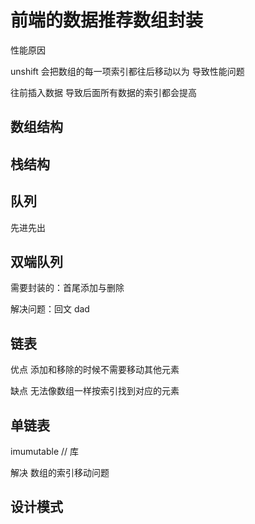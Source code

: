 <!--
 * @Author: dhj 17613071153@163.com
 * @Date: 2023-04-07 10:17:39
 * @LastEditors: dhj 17613071153@163.com
 * @LastEditTime: 2023-04-07 19:58:36
 * @FilePath: \最近的项目\实验项目\docs\Froend\数据结构.md
 * @Description: 这是默认设置,请设置`customMade`, 打开koroFileHeader查看配置 进行设置: https://github.com/OBKoro1/koro1FileHeader/wiki/%E9%85%8D%E7%BD%AE
-->
# 前端的数据推荐数组封装

性能原因

unshift 会把数组的每一项索引都往后移动以为 导致性能问题

往前插入数据 导致后面所有数据的索引都会提高

## 数组结构

## 栈结构



## 队列
 
先进先出

## 双端队列

需要封装的：首尾添加与删除 

解决问题：回文 dad


## 链表

优点 添加和移除的时候不需要移动其他元素

缺点 无法像数组一样按索引找到对应的元素

## 单链表

imumutable // 库

解决 数组的索引移动问题 

## 设计模式